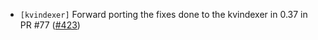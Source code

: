 - `[kvindexer]` Forward porting the fixes done to the kvindexer in 0.37 in PR \#77
  ([\#423](https://github.com/KYVENetwork/cometbft/v38/pull/423))
